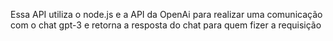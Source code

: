Essa API utiliza o node.js e a API da OpenAi para realizar uma comunicação com o chat gpt-3 e retorna a resposta do chat para quem fizer a requisição 

